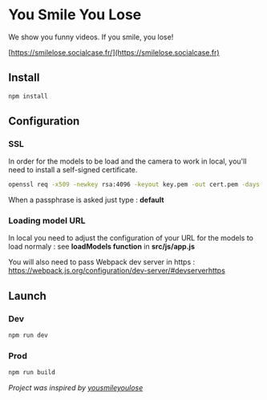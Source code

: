 # You Smile You Lose

We show you funny videos. If you smile, you lose!

 [https://smilelose.socialcase.fr/](https://smilelose.socialcase.fr)

## Install

``` bash
npm install
```

## Configuration

### SSL

In order for the models to be load and the camera to work in local, you'll need to install a self-signed certificate.

``` bash
openssl req -x509 -newkey rsa:4096 -keyout key.pem -out cert.pem -days 365
```

When a passphrase is asked just type : **default**

### Loading model URL

In local you need to adjust the configuration of your URL for the models to load normaly : see **loadModels function** in **src/js/app.js**

You will also need to pass Webpack dev server in https : https://webpack.js.org/configuration/dev-server/#devserverhttps

## Launch

### Dev

``` bash
npm run dev
```

### Prod

``` bash
npm run build
```

*Project was inspired by [yousmileyoulose](https://github.com/jesuisundev/yousmileyoulose)*
